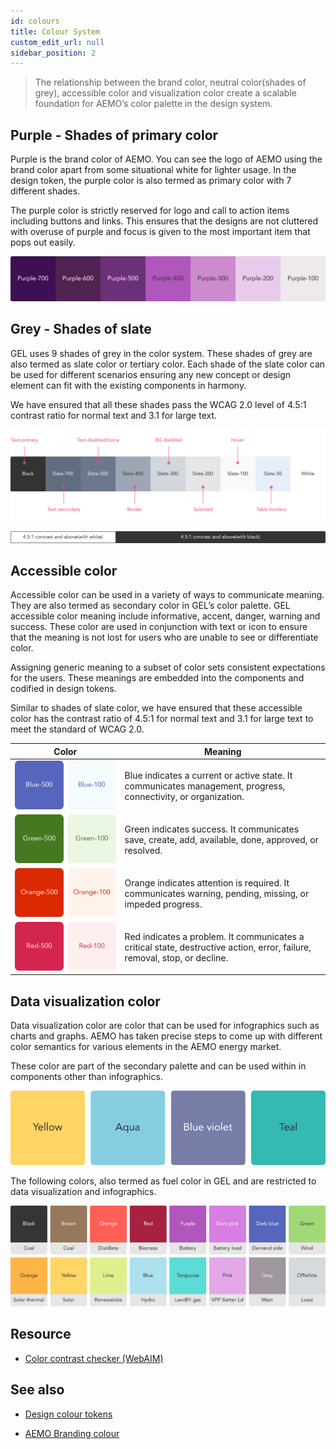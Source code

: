 ```yaml
---
id: colours
title: Colour System
custom_edit_url: null
sidebar_position: 2
---
```


> The relationship between the brand color, neutral color(shades of grey), accessible color and visualization color create a scalable foundation for AEMO’s color palette in the design system.


## Purple - Shades of primary color

Purple is the brand color of AEMO. You can see the logo of AEMO using the brand color apart from some situational white for lighter usage. In the design token, the purple color is also termed as primary color with 7 different shades.

The purple color is strictly reserved for logo and call to action items including buttons and links. This ensures that the designs are not cluttered with overuse of purple and focus is given to the most important item that pops out easily.

![Primary color](../assets/color-shades-of-purple.svg)


## Grey - Shades of slate

GEL uses 9 shades of grey in the color system. These shades of grey are also termed as slate color or tertiary color. Each shade of the slate color can be used for different scenarios ensuring any new concept or design element can fit with the existing components in harmony.

We have ensured that all these shades pass the WCAG 2.0 level of 4.5:1 contrast ratio for normal text and 3.1 for large text.

![Tertiary color](../assets/color-shades-of-grey.svg)

![Contrast](../assets/contrast.svg)


## Accessible color

Accessible color can be used in a variety of ways to communicate meaning. They are also termed as secondary color in GEL’s color palette. GEL accessible color meaning include informative, accent, danger, warning and success. These color are used in conjunction with text or icon to ensure that the meaning is not lost for users who are unable to see or differentiate color.

Assigning generic meaning to a subset of color sets consistent expectations for the users. These meanings are embedded into the components and codified in design tokens.

Similar to shades of slate color, we have ensured that these accessible color has the contrast ratio of 4.5:1 for normal text and 3.1 for large text to meet the standard of WCAG 2.0.

| Color | Meaning |
| ----- | ------- |
| ![Blue](../assets/color-informative.svg) | Blue indicates a current or active state. It communicates management, progress, connectivity, or organization. |
| ![Green](../assets/color-success.svg) | Green indicates success. It communicates save, create, add, available, done, approved, or resolved. |
| ![Orange](../assets/color-warning.svg) | Orange indicates attention is required. It communicates warning, pending, missing, or impeded progress. |
| ![Red](../assets/color-danger.svg) | Red indicates a problem. It communicates a critical state, destructive action, error, failure, removal, stop, or decline. |


## Data visualization color

Data visualization color are color that can be used for infographics such as charts and graphs. AEMO has taken precise steps to come up with different color semantics for various elements in the AEMO energy market.

These color are part of the secondary palette and can be used within in components other than infographics.

![Secondary data visualization](../assets/color-secondary-data-vis.svg)

The following colors, also termed as fuel color in GEL and are restricted to data visualization and infographics.

![Fuel data visualization](../assets/color-fuel-data-vis.svg)


## Resource

- [Color contrast checker (WebAIM)](https://webaim.org/resources/contrastchecker/)


## See also

- [Design colour tokens](../design-tokens/color)

- [AEMO Branding colour](../../branding/colours/colour-palette)